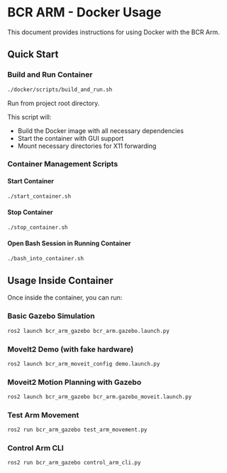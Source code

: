 # BCR ARM - Docker Usage

This document provides instructions for using Docker with the BCR Arm.

## Quick Start

### Build and Run Container

```bash
./docker/scripts/build_and_run.sh
```

Run from project root directory.

This script will:
- Build the Docker image with all necessary dependencies
- Start the container with GUI support
- Mount necessary directories for X11 forwarding

### Container Management Scripts

#### Start Container
```bash
./start_container.sh
```

#### Stop Container
```bash
./stop_container.sh
```

#### Open Bash Session in Running Container
```bash
./bash_into_container.sh
```

## Usage Inside Container

Once inside the container, you can run:

### Basic Gazebo Simulation
```bash
ros2 launch bcr_arm_gazebo bcr_arm.gazebo.launch.py
```

### MoveIt2 Demo (with fake hardware)
```bash
ros2 launch bcr_arm_moveit_config demo.launch.py
```

### Moveit2 Motion Planning with Gazebo
```bash
ros2 launch bcr_arm_gazebo bcr_arm.gazebo_moveit.launch.py
```

### Test Arm Movement
```bash
ros2 run bcr_arm_gazebo test_arm_movement.py
```

### Control Arm CLI
```bash
ros2 run bcr_arm_gazebo control_arm_cli.py
```
